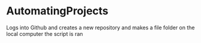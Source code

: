 # AutomatingProjects
Logs into Github and creates a new repository and makes a file folder on the local computer the script is ran
